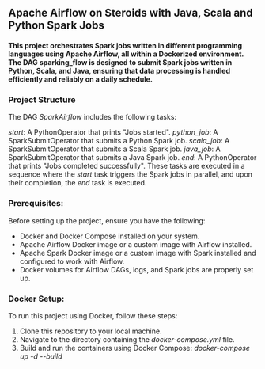 ## Apache Airflow on Steroids with Java, Scala and Python Spark Jobs

#### This project orchestrates Spark jobs written in different programming languages using Apache Airflow, all within a Dockerized environment. The DAG sparking_flow is designed to submit Spark jobs written in Python, Scala, and Java, ensuring that data processing is handled efficiently and reliably on a daily schedule.

### Project Structure

The DAG _SparkAirflow_ includes the following tasks:

_start_: A PythonOperator that prints "Jobs started".
_python_job_: A SparkSubmitOperator that submits a Python Spark job.
_scala_job_: A SparkSubmitOperator that submits a Scala Spark job.
_java_job_: A SparkSubmitOperator that submits a Java Spark job.
_end_: A PythonOperator that prints "Jobs completed successfully".
These tasks are executed in a sequence where the _start_ task triggers the Spark jobs in parallel, and upon their completion, the _end_ task is executed.

### Prerequisites:
Before setting up the project, ensure you have the following:
+ Docker and Docker Compose installed on your system.
+ Apache Airflow Docker image or a custom image with Airflow installed.
+ Apache Spark Docker image or a custom image with Spark installed and configured to work with Airflow.
+ Docker volumes for Airflow DAGs, logs, and Spark jobs are properly set up.

### Docker Setup:
To run this project using Docker, follow these steps:

  1. Clone this repository to your local machine.
  2. Navigate to the directory containing the _docker-compose.yml_ file.
  3. Build and run the containers using Docker Compose:
      _docker-compose up -d --build_
